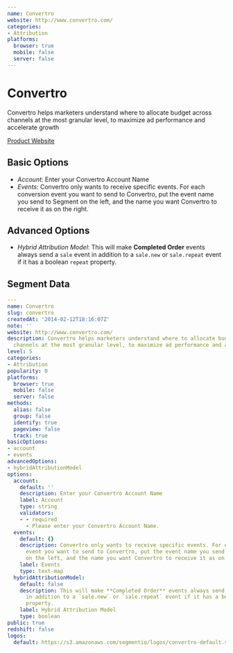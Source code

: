 ```yaml
---
name: Convertro
website: http://www.convertro.com/
categories:
- Attribution
platforms:
  browser: true
  mobile: false
  server: false
---
```


# Convertro

Convertro helps marketers understand where to allocate budget across channels at the most granular level, to maximize ad performance and accelerate growth

[Product Website](http://www.convertro.com/)

## Basic Options

- *Account*: Enter your Convertro Account Name
- *Events*: Convertro only wants to receive specific events. For each conversion event you want to send to Convertro, put the event name you send to Segment on the left, and the name you want Convertro to receive it as on the right.

## Advanced Options

- *Hybrid Attribution Model*: This will make **Completed Order** events always send a `sale` event in addition to a `sale.new` or `sale.repeat` event if it has a boolean `repeat` property.

## Segment Data
```yaml
---
name: Convertro
slug: convertro
createdAt: '2014-02-12T18:16:07Z'
note: ''
website: http://www.convertro.com/
description: Convertro helps marketers understand where to allocate budget across
  channels at the most granular level, to maximize ad performance and accelerate growth
level: 5
categories:
- Attribution
popularity: 0
platforms:
  browser: true
  mobile: false
  server: false
methods:
  alias: false
  group: false
  identify: true
  pageview: false
  track: true
basicOptions:
- account
- events
advancedOptions:
- hybridAttributionModel
options:
  account:
    default: ''
    description: Enter your Convertro Account Name
    label: Account
    type: string
    validators:
    - - required
      - Please enter your Convertro Account Name.
  events:
    default: {}
    description: Convertro only wants to receive specific events. For each conversion
      event you want to send to Convertro, put the event name you send to Segment
      on the left, and the name you want Convertro to receive it as on the right.
    label: Events
    type: text-map
  hybridAttributionModel:
    default: false
    description: This will make **Completed Order** events always send a `sale` event
      in addition to a `sale.new` or `sale.repeat` event if it has a boolean `repeat`
      property.
    label: Hybrid Attribution Model
    type: boolean
public: true
redshift: false
logos:
  default: https://s3.amazonaws.com/segmentio/logos/convertro-default.svg

```

